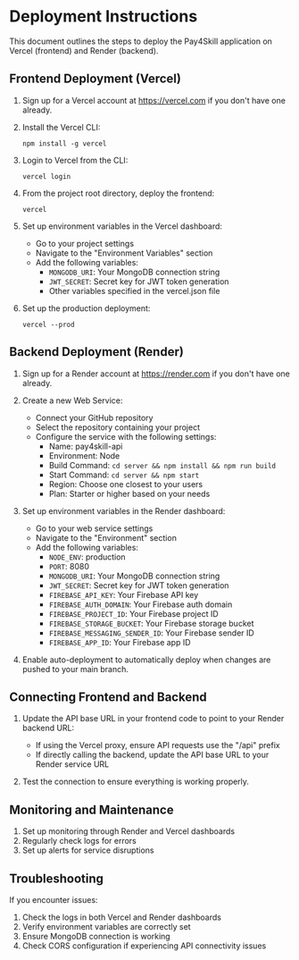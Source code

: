 # Deployment Instructions

This document outlines the steps to deploy the Pay4Skill application on Vercel (frontend) and Render (backend).

## Frontend Deployment (Vercel)

1. Sign up for a Vercel account at https://vercel.com if you don't have one already.

2. Install the Vercel CLI:
   ```
   npm install -g vercel
   ```

3. Login to Vercel from the CLI:
   ```
   vercel login
   ```

4. From the project root directory, deploy the frontend:
   ```
   vercel
   ```

5. Set up environment variables in the Vercel dashboard:
   - Go to your project settings
   - Navigate to the "Environment Variables" section
   - Add the following variables:
     - `MONGODB_URI`: Your MongoDB connection string
     - `JWT_SECRET`: Secret key for JWT token generation
     - Other variables specified in the vercel.json file

6. Set up the production deployment:
   ```
   vercel --prod
   ```

## Backend Deployment (Render)

1. Sign up for a Render account at https://render.com if you don't have one already.

2. Create a new Web Service:
   - Connect your GitHub repository
   - Select the repository containing your project
   - Configure the service with the following settings:
     - Name: pay4skill-api
     - Environment: Node
     - Build Command: `cd server && npm install && npm run build`
     - Start Command: `cd server && npm start`
     - Region: Choose one closest to your users
     - Plan: Starter or higher based on your needs

3. Set up environment variables in the Render dashboard:
   - Go to your web service settings
   - Navigate to the "Environment" section
   - Add the following variables:
     - `NODE_ENV`: production
     - `PORT`: 8080
     - `MONGODB_URI`: Your MongoDB connection string
     - `JWT_SECRET`: Secret key for JWT token generation
     - `FIREBASE_API_KEY`: Your Firebase API key
     - `FIREBASE_AUTH_DOMAIN`: Your Firebase auth domain
     - `FIREBASE_PROJECT_ID`: Your Firebase project ID
     - `FIREBASE_STORAGE_BUCKET`: Your Firebase storage bucket
     - `FIREBASE_MESSAGING_SENDER_ID`: Your Firebase sender ID
     - `FIREBASE_APP_ID`: Your Firebase app ID

4. Enable auto-deployment to automatically deploy when changes are pushed to your main branch.

## Connecting Frontend and Backend

1. Update the API base URL in your frontend code to point to your Render backend URL:
   - If using the Vercel proxy, ensure API requests use the "/api" prefix
   - If directly calling the backend, update the API base URL to your Render service URL

2. Test the connection to ensure everything is working properly.

## Monitoring and Maintenance

1. Set up monitoring through Render and Vercel dashboards
2. Regularly check logs for errors
3. Set up alerts for service disruptions

## Troubleshooting

If you encounter issues:

1. Check the logs in both Vercel and Render dashboards
2. Verify environment variables are correctly set
3. Ensure MongoDB connection is working
4. Check CORS configuration if experiencing API connectivity issues 